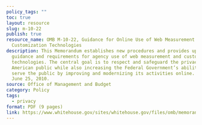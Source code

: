 ```yaml
---
policy_tags: ""
toc: true
layout: resource
slug: m-10-22
publish: true
resource_name: OMB M-10-22, Guidance for Online Use of Web Measurement and
  Customization Technologies
description: This Memorandum establishes new procedures and provides updated
  guidance and requirements for agency use of web measurement and customization
  technologies. The central goal is to respect and safeguard the privacy of the
  American public while also increasing the Federal Government’s ability to
  serve the public by improving and modernizing its activities online. Dated
  June 25, 2010.
source: Office of Management and Budget
category: Policy
tags:
  - privacy
format: PDF (9 pages)
link: https://www.whitehouse.gov/sites/whitehouse.gov/files/omb/memoranda/2010/m10-22.pdf
---
```

